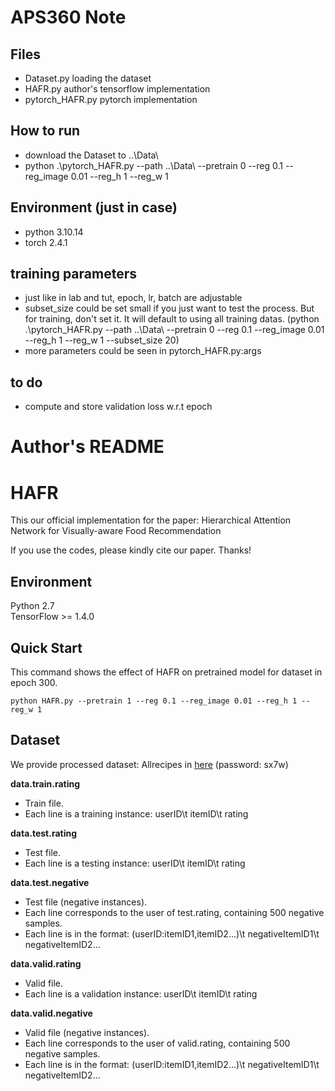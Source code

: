 # APS360 Note

## Files
* Dataset.py loading the dataset
* HAFR.py author's tensorflow implementation
* pytorch_HAFR.py pytorch implementation

## How to run
* download the Dataset to ..\Data\
* python .\pytorch_HAFR.py --path ..\Data\ --pretrain 0 --reg 0.1 --reg_image 0.01 --reg_h 1 --reg_w 1

## Environment (just in case)
* python 3.10.14
* torch 2.4.1

## training parameters
* just like in lab and tut, epoch, lr, batch are adjustable
* subset_size could be set small if you just want to test the process. But for training, don't set it. It will default to using all training datas.
(python .\pytorch_HAFR.py --path ..\Data\ --pretrain 0 --reg 0.1 --reg_image 0.01 --reg_h 1 --reg_w 1 --subset_size 20)
* more parameters could be seen in pytorch_HAFR.py:args

## to do
* compute and store validation loss w.r.t epoch




# Author's README
# HAFR
This our official implementation for the paper: Hierarchical Attention Network for Visually-aware
Food Recommendation

If you use the codes, please kindly cite our paper. Thanks!

## Environment
Python 2.7 <br>
TensorFlow >= 1.4.0

## Quick Start
This command shows the effect of HAFR on pretrained model for dataset in epoch 300. <br>
```
python HAFR.py --pretrain 1 --reg 0.1 --reg_image 0.01 --reg_h 1 --reg_w 1 
```

## Dataset
We provide processed dataset: Allrecipes in [here](https://pan.baidu.com/s/1-CNkfmHL9kojlE1jIa3bJQ&shfl=sharepset) (password: sx7w) <br>

**data.train.rating** 
* Train file.
* Each line is a training instance: userID\t itemID\t rating

**data.test.rating**
* Test file.
* Each line is a testing instance: userID\t itemID\t rating

**data.test.negative**
* Test file (negative instances).
* Each line corresponds to the user of test.rating, containing 500 negative samples.
* Each line is in the format: (userID:itemID1,itemID2...)\t negativeItemID1\t negativeItemID2...

**data.valid.rating**
* Valid file.
* Each line is a validation instance: userID\t itemID\t rating

**data.valid.negative**
* Valid file (negative instances).
* Each line corresponds to the user of valid.rating, containing 500 negative samples.
* Each line is in the format: (userID:itemID1,itemID2...)\t negativeItemID1\t negativeItemID2...


